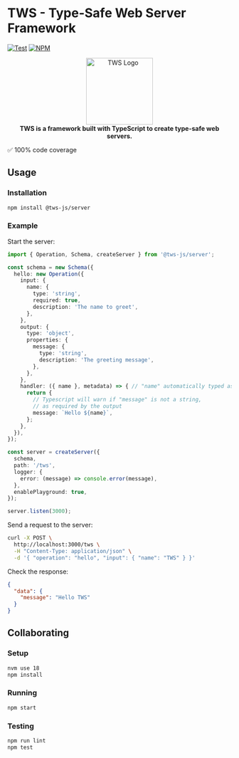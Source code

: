 # TWS - Type-Safe Web Server Framework

[![Test](https://github.com/sergiodeveloper/tws/actions/workflows/test.yml/badge.svg)](https://github.com/sergiodeveloper/tws/actions/workflows/test.yml)
[![NPM](https://img.shields.io/npm/v/@tws-js/server)](https://www.npmjs.com/package/@tws-js/server)

<p align="center">
  <img alt="TWS Logo" height="150" src="https://user-images.githubusercontent.com/7635171/232378489-e32588ea-e76b-4fd9-9cad-14bfb045e7b3.svg" />
  <br>
  <b>TWS is a framework built with TypeScript to create type-safe web servers.</b>
</p>

✅ 100% code coverage

## Usage

### Installation

```bash
npm install @tws-js/server
```

### Example

Start the server:

```typescript
import { Operation, Schema, createServer } from '@tws-js/server';

const schema = new Schema({
  hello: new Operation({
    input: {
      name: {
        type: 'string',
        required: true,
        description: 'The name to greet',
      },
    },
    output: {
      type: 'object',
      properties: {
        message: {
          type: 'string',
          description: 'The greeting message',
        },
      },
    },
    handler: ({ name }, metadata) => { // "name" automatically typed as string
      return {
        // Typescript will warn if "message" is not a string,
        // as required by the output
        message: `Hello ${name}`,
      };
    },
  }),
});

const server = createServer({
  schema,
  path: '/tws',
  logger: {
    error: (message) => console.error(message),
  },
  enablePlayground: true,
});

server.listen(3000);
```

Send a request to the server:

```bash
curl -X POST \
  http://localhost:3000/tws \
  -H "Content-Type: application/json" \
  -d '{ "operation": "hello", "input": { "name": "TWS" } }'
```

Check the response:

```json
{
  "data": {
    "message": "Hello TWS"
  }
}
```

## Collaborating

### Setup

```bash
nvm use 18
npm install
```

### Running

```bash
npm start
```

### Testing

```bash
npm run lint
npm test
```
